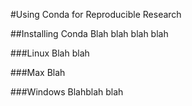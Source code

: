 #Using Conda for Reproducible Research

##Installing Conda
Blah blah blah blah

###Linux
Blah blah

###Max
Blah

###Windows
Blahblah blah

